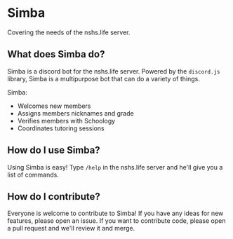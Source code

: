 # Simba
Covering the needs of the nshs.life server.

## What does Simba do?
Simba is a discord bot for the nshs.life server. Powered by the ```discord.js``` library, Simba is a multipurpose bot that can do a variety of things.

Simba:
- Welcomes new members
- Assigns members nicknames and grade
- Verifies members with Schoology
- Coordinates tutoring sessions

## How do I use Simba?
Using Simba is easy! Type ```/help``` in the nshs.life server and he'll give you a list of commands.

## How do I contribute?
Everyone is welcome to contribute to Simba! If you have any ideas for new features, please open an issue. If you want to contribute code, please open a pull request and we'll review it and merge.
